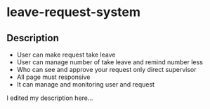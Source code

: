 # leave-request-system

## Description
* User can make request take leave
* User can manage number of take leave and remind number less
* Who can see and approve your request only direct supervisor
* All page must responsive
* It can manage and monitoring user and request

I edited my description here...